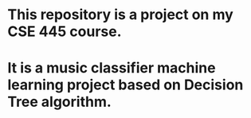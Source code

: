 # This repository is a project on my CSE 445 course. 
# It is a music classifier machine learning project based on Decision Tree algorithm.
